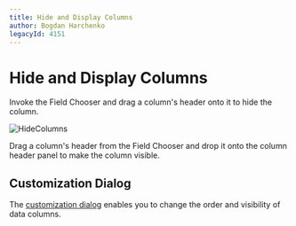 ```yaml
---
title: Hide and Display Columns
author: Bogdan Harchenko
legacyId: 4151
---
```

# Hide and Display Columns
Invoke the Field Chooser and drag a column's header onto it to hide the column.
	
![HideColumns](../../../images/img7292.png)
	

Drag a column's header from the Field Chooser and drop it onto the column header panel to make the column visible.


## Customization Dialog
The [customization dialog](../customization-dialog/column-chooser.md) enables you to change the order and visibility of data columns.
